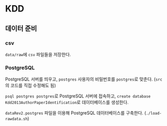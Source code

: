 # KDD
## 데이터 준비
### csv
`data/raw`에 `csv` 파일들을 저장한다.

### PostgreSQL
PostgreSQL 서버를 띄우고, `postgres` 사용자의 비밀번호를 `postgres`로 맞춘다. (`src`의 코드를 직접 수정해도 됨)

`psql postgres postgres`로 PostgreSQL 서버에 접속하고, `create database Kdd2013AuthorPaperIdentification`로 데이터베이스를 생성한다.

`dataRev2.postgres` 파일을 이용해 PostgreSQL 데이터베이스를 구축한다. (`./load-rawdata.sh`)

